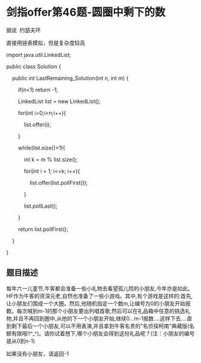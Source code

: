 # 剑指offer第46题-圆圈中剩下的数

据说  约瑟夫环 

直接用链表模拟，但是复杂度较高

import java.util.LinkedList;

public class Solution {

    public int LastRemaining_Solution(int n, int m) {

        if(n<1) return -1;

        LinkedList<Integer> list = new LinkedList<Integer>();

        for(int i=0;i<n;i++){

            list.offer(i);

        }

        while(list.size()>1){

            int k = m % list.size();

            for(int i = 1; i<=k; i++){

                list.offer(list.pollFirst());

            }

            list.pollLast();

        }

        return list.pollFirst();

    }

}

## 题目描述

每年六一儿童节,牛客都会准备一些小礼物去看望孤儿院的小朋友,今年亦是如此。HF作为牛客的资深元老,自然也准备了一些小游戏。其中,有个游戏是这样的:首先,让小朋友们围成一个大圈。然后,他随机指定一个数m,让编号为0的小朋友开始报数。每次喊到m-1的那个小朋友要出列唱首歌,然后可以在礼品箱中任意的挑选礼物,并且不再回到圈中,从他的下一个小朋友开始,继续0...m-1报数....这样下去....直到剩下最后一个小朋友,可以不用表演,并且拿到牛客名贵的“名侦探柯南”典藏版(名额有限哦!!^_^)。请你试着想下,哪个小朋友会得到这份礼品呢？(注：小朋友的编号是从0到n-1)

如果没有小朋友，请返回-1
